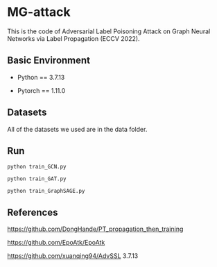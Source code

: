 # MG-attack
This is the code of Adversarial Label Poisoning Attack on Graph Neural Networks via Label Propagation (ECCV 2022). 

## Basic Environment
* Python == 3.7.13

* Pytorch == 1.11.0

## Datasets
All of the datasets we used are in the data folder.

## Run
```
python train_GCN.py

python train_GAT.py

python train_GraphSAGE.py
```

## References
https://github.com/DongHande/PT_propagation_then_training

https://github.com/EpoAtk/EpoAtk

https://github.com/xuanqing94/AdvSSL
3.7.13
